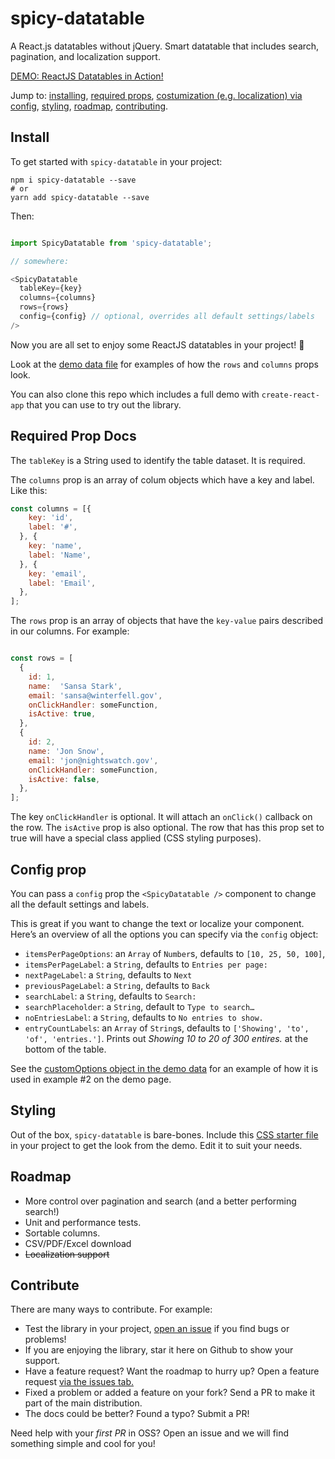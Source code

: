 # spicy-datatable

A React.js datatables without jQuery. Smart datatable that includes search, pagination, and localization support.

[DEMO: ReactJS Datatables in Action!](https://build-ewckjquewv.now.sh)

Jump to: [installing](#install), [required props](#required-prop-docs), [costumization (e.g. localization) via config](#config-prop), [styling](#styling), [roadmap](#roadmap), [contributing](#contribute).

## Install

To get started with `spicy-datatable` in your project:

```
npm i spicy-datatable --save
# or
yarn add spicy-datatable --save
```

Then:

```javascript

import SpicyDatatable from 'spicy-datatable';

// somewhere:

<SpicyDatatable
  tableKey={key}
  columns={columns}
  rows={rows}
  config={config} // optional, overrides all default settings/labels
/>

```

Now you are all set to enjoy some ReactJS datatables in your project! 🙌

Look at the [demo data file](https://github.com/filipdanic/spicy-datatable/blob/master/src/demo-data.js) for examples of how the `rows` and `columns` props look.

You can also clone this repo which includes a full demo with `create-react-app` that you can use to try out the library.

## Required Prop Docs

The `tableKey` is a String used to identify the table dataset. It is required.

The `columns` prop is an array of colum objects which have a key and label. Like this:

```javascript
const columns = [{
    key: 'id',
    label: '#',
  }, {
    key: 'name',
    label: 'Name',
  }, {
    key: 'email',
    label: 'Email',
  },
];
```

The `rows` prop is an array of objects that have the `key-value` pairs described in our columns. For example:

```javascript

const rows = [
  {
    id: 1,
    name:  'Sansa Stark',
    email: 'sansa@winterfell.gov',
    onClickHandler: someFunction,
    isActive: true,
  },
  {
    id: 2,
    name: 'Jon Snow',
    email: 'jon@nightswatch.gov',
    onClickHandler: someFunction,
    isActive: false,
  },
];
```

The key `onClickHandler` is optional. It will attach an `onClick()` callback on the row. The `isActive` prop is also optional. The row that has this prop set to true will have a special class applied (CSS styling purposes).

## Config prop

You can pass a `config` prop the `<SpicyDatatable />` component to change all the default settings and labels.

This is great if you want to change the text or localize your component. Here’s an overview of all the options you can specify via the `config` object:

- `itemsPerPageOptions`: an `Array` of `Number`s, defaults to `[10, 25, 50, 100]`,
- `itemsPerPageLabel`: a `String`, defaults to `Entries per page:`
- `nextPageLabel`: a `String`, defaults to `Next`
- `previousPageLabel`: a `String`, defaults to `Back`
- `searchLabel`: a `String`, defaults to `Search:`
- `searchPlaceholder`: a `String`, default to `Type to search…`
- `noEntriesLabel`: a `String`, defaults to `No entries to show.`
- `entryCountLabels`: an `Array` of `String`s, defaults to `['Showing', 'to', 'of', 'entries.']`. Prints out _Showing 10 to 20 of 300 entires._ at the bottom of the table.

See the [customOptions object in the demo data](https://github.com/filipdanic/spicy-datatable/blob/master/src/demo-data.js) for an example of how it is used in example #2 on the demo page.

## Styling

Out of the box, `spicy-datatable` is bare-bones. Include this [CSS starter file](https://github.com/filipdanic/spicy-datatable/blob/master/src/sample-styles.css) in your project to get the look from the demo. Edit it to suit your needs.

## Roadmap

- More control over pagination and search (and a better performing search!)
- Unit and performance tests.
- Sortable columns.
- CSV/PDF/Excel download
- ~~Localization support~~

## Contribute

There are many ways to contribute. For example:

- Test the library in your project, [open an issue](https://github.com/filipdanic/spicy-datatable/issues/new) if you find bugs or problems!
- If you are enjoying the library, star it here on Github to show your support.
- Have a feature request? Want the roadmap to hurry up? Open a feature request [via the issues tab.](https://github.com/filipdanic/spicy-datatable/issues/new)
- Fixed a problem or added a feature on your fork? Send a PR to make it part of the main distribution.
- The docs could be better? Found a typo? Submit a PR!

Need help with your *first PR* in OSS? Open an issue and we will find something simple and cool for you!

